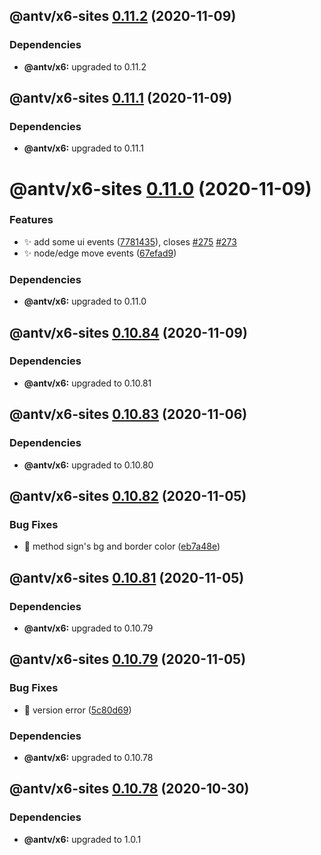 ## @antv/x6-sites [0.11.2](https://github.com/antvis/x6/compare/@antv/x6-sites@0.11.1...@antv/x6-sites@0.11.2) (2020-11-09)





### Dependencies

* **@antv/x6:** upgraded to 0.11.2

## @antv/x6-sites [0.11.1](https://github.com/antvis/x6/compare/@antv/x6-sites@0.11.0...@antv/x6-sites@0.11.1) (2020-11-09)





### Dependencies

* **@antv/x6:** upgraded to 0.11.1

# @antv/x6-sites [0.11.0](https://github.com/antvis/x6/compare/@antv/x6-sites@0.10.84...@antv/x6-sites@0.11.0) (2020-11-09)


### Features

* ✨ add some ui events ([7781435](https://github.com/antvis/x6/commit/77814353097a96cc444d347f26309ce6ae8e7453)), closes [#275](https://github.com/antvis/x6/issues/275) [#273](https://github.com/antvis/x6/issues/273)
* ✨ node/edge move events ([67efad9](https://github.com/antvis/x6/commit/67efad9f9dac1657c0f04de15ca80c8fd50d395e))





### Dependencies

* **@antv/x6:** upgraded to 0.11.0

## @antv/x6-sites [0.10.84](https://github.com/antvis/x6/compare/@antv/x6-sites@0.10.83...@antv/x6-sites@0.10.84) (2020-11-09)





### Dependencies

* **@antv/x6:** upgraded to 0.10.81

## @antv/x6-sites [0.10.83](https://github.com/antvis/x6/compare/@antv/x6-sites@0.10.82...@antv/x6-sites@0.10.83) (2020-11-06)





### Dependencies

* **@antv/x6:** upgraded to 0.10.80

## @antv/x6-sites [0.10.82](https://github.com/antvis/x6/compare/@antv/x6-sites@0.10.81...@antv/x6-sites@0.10.82) (2020-11-05)


### Bug Fixes

* 🐛 method sign's bg and border color ([eb7a48e](https://github.com/antvis/x6/commit/eb7a48eeb503bac32813f137654fe2274133697c))

## @antv/x6-sites [0.10.81](https://github.com/antvis/x6/compare/@antv/x6-sites@0.10.80...@antv/x6-sites@0.10.81) (2020-11-05)





### Dependencies

* **@antv/x6:** upgraded to 0.10.79

## @antv/x6-sites [0.10.79](https://github.com/antvis/x6/compare/@antv/x6-sites@0.10.78...@antv/x6-sites@0.10.79) (2020-11-05)


### Bug Fixes

* 🐛 version error ([5c80d69](https://github.com/antvis/x6/commit/5c80d69f66217e131176fce89b95d30bd47e3c4c))





### Dependencies

* **@antv/x6:** upgraded to 0.10.78

## @antv/x6-sites [0.10.78](https://github.com/antvis/x6/compare/@antv/x6-sites@0.10.77...@antv/x6-sites@0.10.78) (2020-10-30)





### Dependencies

* **@antv/x6:** upgraded to 1.0.1
